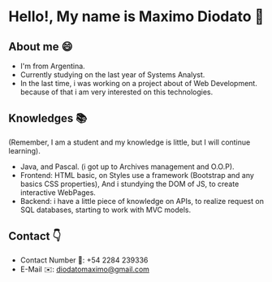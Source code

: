 # Hello!, My name is Maximo Diodato 👋 

## About me 😄
* I'm from Argentina.
* Currently studying on the last year of Systems Analyst.
* In the last time, i was working on a project about of Web Development. because of that i am very interested on this technologies.

## Knowledges 📚
(Remember, I am a student and my knowledge is little, but I will continue learning).
* Java, and Pascal. (i got up to Archives management and O.O.P).
* Frontend: HTML basic, on Styles use a framework (Bootstrap and any basics CSS properties), And i stundying the DOM of JS, to create interactive WebPages.
* Backend: i have a little piece of knowledge on APIs, to realize request on SQL databases, starting to work with MVC models.

## Contact 👇
- Contact Number 📱: +54 2284 239336
- E-Mail ✉️: diodatomaximo@gmail.com